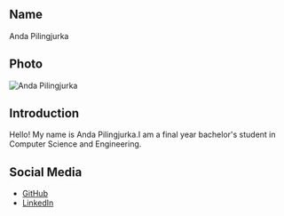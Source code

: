 ## Name

Anda Pilingjurka

## Photo

![Anda Pilingjurka](https://link-to-your-photo.jpg)

## Introduction

Hello! My name is Anda Pilingjurka.I am a final year bachelor's student in Computer Science and Engineering.

## Social Media

- [GitHub](https://github.com/pilingjurkaanda)
- [LinkedIn](https://www.linkedin.com/in/anda-pilingjurka-a684542a5/)

